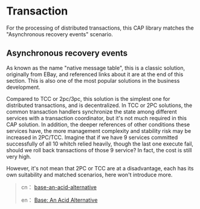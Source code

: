 # Transaction

For the processing of distributed transactions, this CAP library matches the "Asynchronous recovery events" scenario.

## Asynchronous recovery events

As known as the name "native message table", this is a classic solution, originally from EBay, and referenced links about it are at the end of this section. This is also one of the most popular solutions in the business development. 

Compared to TCC or 2pc/3pc, this solution is the simplest one for distributed transactions, and is decentralized. In TCC or 2PC solutions, the common transaction handlers synchronize the state among different services with a transaction coordinator, but it's not much required in this CAP solution. In addition, the deeper references of other conditions these services have, the more management complexity and stability risk may be increased in 2PC/TCC. Imagine that if we have 9 services committed successfully of all 10 whitch relied heavily, though the last one execute fail, should we roll back transactions of those 9 service? In fact, the cost is still very high. 

However, it's not mean that 2PC or TCC are at a disadvantage, each has its own suitability and matched scenarios, here won't introduce more.


> cn： [base-an-acid-alternative](http://www.cnblogs.com/savorboard/p/base-an-acid-alternative.html)
> 
> en： [Base: An Acid Alternative](http://queue.acm.org/detail.cfm?id=1394128)